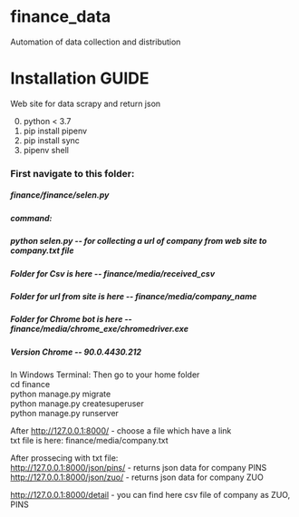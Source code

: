 # finance_data
Automation of data collection and distribution
# Installation GUIDE 
Web site for data scrapy and return json  

0. python < 3.7
1. pip install pipenv
2. pip install sync
3. pipenv shell

### First navigate to this folder:
##### finance/finance/selen.py 
##### command:  
#####  python selen.py  -- for collecting a url of company from web site to company.txt file 
##### Folder for Csv is here -- finance/media/received_csv
##### Folder for url from site is here -- finance/media/company_name
##### Folder for Chrome bot is here --  finance/media/chrome_exe/chromedriver.exe
##### Version Chrome -- 90.0.4430.212
In Windows Terminal: 
Then go to your home folder   
cd finance  
python manage.py migrate  
python manage.py createsuperuser  
python manage.py runserver  

After http://127.0.0.1:8000/   -  choose a file which have a link  
txt file is here:  finance/media/company.txt  

After prossecing with txt file:  
http://127.0.0.1:8000/json/pins/  -  returns json data for company PINS  
http://127.0.0.1:8000/json/zuo/  -  returns json data for company ZUO  

http://127.0.0.1:8000/detail    - you can find here csv file of company as ZUO, PINS

